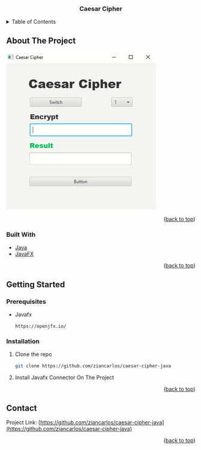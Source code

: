 <div id="top"></div>
<!--
*** Thanks for checking out the Best-README-Template. If you have a suggestion
*** that would make this better, please fork the repo and create a pull request
*** or simply open an issue with the tag "enhancement".
*** Don't forget to give the project a star!
*** Thanks again! Now go create something AMAZING! :D
-->



<!-- PROJECT SHIELDS -->
<!--
*** I'm using markdown "reference style" links for readability.
*** Reference links are enclosed in brackets [ ] instead of parentheses ( ).
*** See the bottom of this document for the declaration of the reference variables
*** for contributors-url, forks-url, etc. This is an optional, concise syntax you may use.
*** https://www.markdownguide.org/basic-syntax/#reference-style-links
-->



<!-- PROJECT LOGO -->
<br />
<div align="center">


  <h3 align="center">Caesar Cipher</h3>


</div>



<!-- TABLE OF CONTENTS -->
<details>
  <summary>Table of Contents</summary>
  <ol>
    <li>
      <a href="#about-the-project">About The Project</a>
      <ul>
        <li><a href="#built-with">Built With</a></li>
      </ul>
    </li>
    <li>
      <a href="#getting-started">Getting Started</a>
      <ul>
        <li><a href="#prerequisites">Prerequisites</a></li>
        <li><a href="#installation">Installation</a></li>
      </ul>
    </li>
    <li><a href="#usage">Usage</a></li>
  </ol>
</details>



<!-- ABOUT THE PROJECT -->
## About The Project

![Screenshot](EXAMPLE.PNG)


<p align="right">(<a href="#top">back to top</a>)</p>




### Built With


* [Java](https://docs.oracle.com/en/java/)
* [JavaFX](https://openjfx.io/)
<p align="right">(<a href="#top">back to top</a>)</p>



<!-- GETTING STARTED -->
## Getting Started

### Prerequisites

* Javafx
  ```Install Javafx connector
  https://openjfx.io/
  ```


### Installation

1. Clone the repo
   ```sh
   git clone https://github.com/ziancarlos/caesar-cipher-java
   ```
2. Install Javafx Connector On The Project
<p align="right">(<a href="#top">back to top</a>)</p>







<!-- CONTACT -->
## Contact

Project Link: [https://github.com/ziancarlos/caesar-cipher-java](https://github.com/ziancarlos/caesar-cipher-java)

<p align="right">(<a href="#top">back to top</a>)</p>






